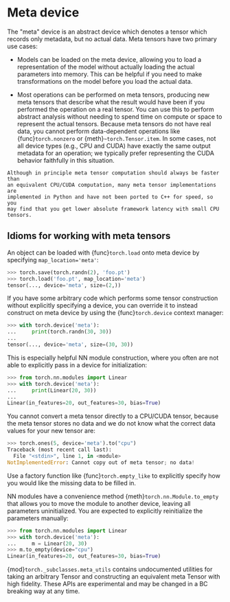 # Meta device

The "meta" device is an abstract device which denotes a tensor which records
only metadata, but no actual data.  Meta tensors have two primary use cases:

* Models can be loaded on the meta device, allowing you to load a
  representation of the model without actually loading the actual parameters
  into memory.  This can be helpful if you need to make transformations on
  the model before you load the actual data.

* Most operations can be performed on meta tensors, producing new meta
  tensors that describe what the result would have been if you performed
  the operation on a real tensor.  You can use this to perform abstract
  analysis without needing to spend time on compute or space to represent
  the actual tensors.  Because meta tensors do not have real data, you cannot
  perform data-dependent operations like {func}`torch.nonzero` or
  {meth}`~torch.Tensor.item`.  In some cases, not all device types (e.g., CPU
  and CUDA) have exactly the same output metadata for an operation; we
  typically prefer representing the CUDA behavior faithfully in this
  situation.

```{warning}
Although in principle meta tensor computation should always be faster than
an equivalent CPU/CUDA computation, many meta tensor implementations are
implemented in Python and have not been ported to C++ for speed, so you
may find that you get lower absolute framework latency with small CPU tensors.
```

## Idioms for working with meta tensors

An object can be loaded with {func}`torch.load` onto meta device by specifying
`map_location='meta'`:

```python
>>> torch.save(torch.randn(2), 'foo.pt')
>>> torch.load('foo.pt', map_location='meta')
tensor(..., device='meta', size=(2,))
```

If you have some arbitrary code which performs some tensor construction without
explicitly specifying a device, you can override it to instead construct on meta device by using
the {func}`torch.device` context manager:

```python
>>> with torch.device('meta'):
...     print(torch.randn(30, 30))
...
tensor(..., device='meta', size=(30, 30))
```

This is especially helpful NN module construction, where you often are not
able to explicitly pass in a device for initialization:

```python
>>> from torch.nn.modules import Linear
>>> with torch.device('meta'):
...     print(Linear(20, 30))
...
Linear(in_features=20, out_features=30, bias=True)
```

You cannot convert a meta tensor directly to a CPU/CUDA tensor, because the
meta tensor stores no data and we do not know what the correct data values for
your new tensor are:

```python
>>> torch.ones(5, device='meta').to("cpu")
Traceback (most recent call last):
  File "<stdin>", line 1, in <module>
NotImplementedError: Cannot copy out of meta tensor; no data!
```

Use a factory function like {func}`torch.empty_like` to explicitly specify how
you would like the missing data to be filled in.

NN modules have a convenience method {meth}`torch.nn.Module.to_empty` that
allows you to move the module to another device, leaving all parameters
uninitialized.  You are expected to explicitly reinitialize the parameters
manually:

```python
>>> from torch.nn.modules import Linear
>>> with torch.device('meta'):
...     m = Linear(20, 30)
>>> m.to_empty(device="cpu")
Linear(in_features=20, out_features=30, bias=True)
```

{mod}`torch._subclasses.meta_utils` contains undocumented utilities for taking
an arbitrary Tensor and constructing an equivalent meta Tensor with high
fidelity.  These APIs are experimental and may be changed in a BC breaking way
at any time.
